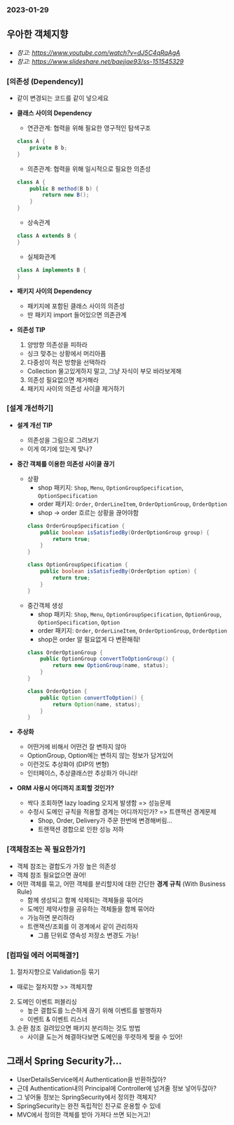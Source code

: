 ### 2023-01-29

## 우아한 객체지향
- *참고: https://www.youtube.com/watch?v=dJ5C4qRqAgA*
- *참고: https://www.slideshare.net/baejjae93/ss-151545329*
### [의존성 (Dependency)]
- 같이 변경되는 코드를 같이 넣으세요
- **클래스 사이의 Dependency**
  - 연관관계: 협력을 위해 필요한 영구적인 탐색구조
  ```java
  class A {
      private B b;
  }
  ```
  - 의존관계: 협력을 위해 일시적으로 필요한 의존성
  ```java
  class A {
      public B method(B b) {
          return new B();
      }
  }
  ```
  - 상속관계
  ```java
  class A extends B {
  }
  ```
  - 실체화관계
  ```java
  class A implements B {
  }
  ```

- **패키지 사이의 Dependency**
  - 패키지에 포함된 클래스 사이의 의존성
  - 딴 패키지 import 들어있으면 의존관계

- **의존성 TIP**
  1. 양방향 의존성을 피하라
    - 싱크 맞추는 상황에서 머리아픔
  2. 다중성이 적은 방향을 선택하라
    - Collection 물고있게하지 말고, 그냥 자식이 부모 바라보게해
  3. 의존성 필요없으면 제거해라
  4. 패키지 사이의 의존성 사이클 제거하기

### [설계 개선하기]
- **설계 개선 TIP**
  - 의존성을 그림으로 그려보기
  - 이게 여기에 있는게 맞나?

- **중간 객체를 이용한 의존성 사이클 끊기**
  - 상황
    - shop 패키지: `Shop`, `Menu`, `OptionGroupSpecification`, `OptionSpecification`
    - order 패키지: `Order`, `OrderLineItem`, `OrderOptionGroup`, `OrderOption`
    - shop -> order 흐르는 상황을 끊어야함
    ````java
    class OrderGroupSpecification {
        public boolean isSatisfiedBy(OrderOptionGroup group) {
            return true;
        }
    }
  
    class OptionGroupSpecification {
        public boolean isSatisfiedBy(OrderOption option) {
            return true;
        }
    }
    ````
  - 중간객체 생성    
    - shop 패키지: `Shop`, `Menu`, `OptionGroupSpecification`, `OptionGroup`, `OptionSpecification`, `Option`
    - order 패키지: `Order`, `OrderLineItem`, `OrderOptionGroup`, `OrderOption`
    - shop은 order 알 필요없게 다 변환해줘!
    ```java
    class OrderOptionGroup {
        public OptionGroup convertToOptionGroup() {
            return new OptionGroup(name, status);
        }
    }
  
    class OrderOption {
        public Option convertToOption() {
            return Option(name, status);
        }
    }
    ```

- **추상화**
  - 어떤거에 비해서 어떤건 잘 변하지 않아
  - OptionGroup, Option에는 변하지 않는 정보가 담겨있어
  - 이런것도 추상화야 (DIP의 변형)
  - 인터페이스, 추상클래스만 추상화가 아니라!

- **ORM 사용시 어디까지 조회할 것인가?**
  - 싹다 조회하면 lazy loading 오지게 발생함 => 성능문제
  - 수정시 도메인 규칙을 적용할 경계는 어디까지인가? => 트랜잭션 경계문제
    - Shop, Order, Delivery가 주문 한번에 변경해버림...
    - 트랜잭션 경합으로 인한 성능 저하

### [객체참조는 꼭 필요한가?]
- 객체 참조는 결합도가 가장 높은 의존성
- 객체 참조 필요없으면 끊어!
- 어떤 객체를 묶고, 어떤 객체를 분리할지에 대한 간단한 **경계 규칙** (With Business Rule)
  - 함께 생성되고 함께 삭제되는 객체들을 묶어라
  - 도메인 제약사항을 공유하는 객체들을 함께 묶어라
  - 가능하면 분리하라
  - 트랜잭션/조회를 이 경계에서 같이 관리하자
    - 그룹 단위로 영속성 저장소 변경도 가능!

### [컴파일 에러 어찌해결?]
1. 절차지향으로 Validation등 묶기
  - 때로는 절차지향 >> 객체지향 
2. 도메인 이벤트 퍼블리싱
   - 높은 결합도를 느슨하게 끊기 위해 이벤트를 발행하자
   - 이벤트 & 이벤트 리스너
3. 순환 참조 걸려있으면 패키지 분리하는 것도 방법
   - 사이클 도는거 해결하다보면 도메인을 뚜렷하게 찢을 수 있어!

## 그래서 Spring Security가...
- UserDetailsService에서 Authentication을 반환하잖아?
- 근데 Authentication내의 Principal에 Controller에 넘겨줄 정보 넣어두잖아?
- 그 넣어둘 정보는 SpringSecurity에서 정의한 객체지?
- SpringSecurity는 완전 독립적인 친구로 운용할 수 있네
- MVC에서 정의한 객체를 받아 가져다 쓰면 되는거고!
